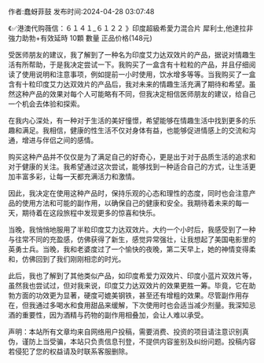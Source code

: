 <p>作者:蠢蚜菲鼓 发布时间:2024-04-28 03:07:48</p>
<p>《✅港澳代购薇信：６１４１_６１２２ 》印度超級希愛力混合片 犀利士,他達拉非 強力助勃+有效延時 10顆 數量 正品价格(148元) </p>
									<p>受医师朋友的建议，我了解到了一种名为印度艾力达双效片的产品，据说对情趣生活有所帮助，于是我决定尝试一下。我购买了一盒含有十粒粒的产品，并且仔细阅读了使用说明和注意事项，例如提前一小时使用，饮水增多等等。当我购买了一盒含有十粒印度艾力达双效片的产品后，我对未来的情趣生活充满了期待和希望。虽然这种产品的效果对每个人可能略有不同，但我决定相信医师朋友的建议，给自己一个机会去体验和探索。</p><p></p><p>在我内心深处，有一种对于生活的美好憧憬，希望能够在情趣生活中找到更多的乐趣和满足。我相信，健康的性生活不仅对身体有益，也能够促进情感上的交流和沟通，增进与伴侣之间的感情。</p><p></p><p>购买这种产品并不仅仅是为了满足自己的好奇心，更是出于对于品质生活的追求和对于健康的关注。我希望通过这次尝试，能够找到一种适合自己的方式，让生活更加丰富多彩，让每一天都充满活力和激情。</p><p></p><p>因此，我决定在使用这种产品时，保持乐观的心态和理性的态度，同时也会注意产品的使用方法和可能的副作用，以确保自己的健康和安全。我期待着未来的每一天，期待着在这段旅程中发现更多的惊喜和快乐。</p><p></p><p></p><p></p><p></p><p>当晚，我悄悄地服用了半粒印度艾力达双效片。大约一个小时后，我感受到了一种与往常不同的充盈感，仿佛获得了新生，感觉异常强壮，让我想起了美国电影里的英勇士兵。当晚，我和老婆度过了一个愉快的夜晚，第二天早上，她的神情变得柔和，仿佛回到了我们刚刚相恋的时光。</p><p></p><p></p><p></p><p>此后，我也了解到了其他类似产品，如印度希爱力双效片、印度小蓝片双效片等，虽然我也尝试过，但对我来说，印度艾力达双效片的效果更胜一筹。毕竟，它在助勃方面的功效更为显著，硬度可媲美钢铁，甚至还有增粗的效果。尽管副作用存在，但我通过多喝水和食用甜品来缓解，下次使用时也会适当减少剂量。我深知忌酒的重要性，因为酒精与药物的副作用相叠加，会让人难以承受。</p>				声明：本站所有文章均来自网络用户投稿，需要消费、投资的项目请注意识别真伪，谨防上当受骗，本站只负责信息刊登，不提供内容鉴别及纠纷问题。投稿内容若侵犯了您的权益请及时联系客服删除。				
